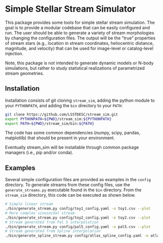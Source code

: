 # Simple Stellar Stream Simulator

This package provides some tools for simple stellar stream simulation. The goal is to provide a modular codebase that can be easily configured and run. The user should be able to generate a variety of stream morphologies by changing the configuration files. The output will be the "true" properties of stream stars (e.g., location in stream coordinates, heliocentric distance, magnitude, and velocity) that can be used for image-level or catalog-level injection.

Note, this package is not intended to generate dynamic models or N-body simulations, but rather to study statistical realizations of parametrized stream geometries.

## Installation

Installation consists of git cloning `stream_sim`, adding the python module to your `PYTHONPATH`, and adding the `bin` directory to your `PATH`:

```bash
git clone https://github.com/LSSTDESC/stream_sim.git
export PYTHONPATH=${PWD}/stream_sim:${PYTHONPATH}
export PATH=${PWD}/stream_sim/bin:${PATH}
```

The code has some common dependencies (numpy, scipy, pandas, matplotlib) that should be present in your environment.

Eventually stream_sim will be installable through common package managers (i.e., pip and/or conda).

## Examples

Several simple configuration files are provided as examples in the `config` directory. To generate streams from these config files, use the `generate_streams.py` executable found in the `bin` directory. From the `stream_sim` directory, this code can be executed as shown below.

```bash
# Simple linear stream
./bin/generate_stream.py config/toy1_config.yaml -o toy1.csv --plot
# More complex sinusoidal stream
./bin/generate_stream.py config/toy2_config.yaml -o toy2.csv --plot
# Stream generated from Pal 5 interpolation
./bin/generate_stream.py config/pal5_config.yaml -o pal5.csv --plot
# Stream generated from Spline interpolation
./bin/generate_spline_stream.py config/atlas_spline_config.yaml -o atlas_spline.csv --plot
```
